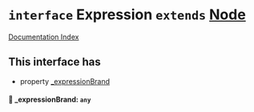 # `interface` Expression `extends` [Node](../private.interface.Node/README.md)

[Documentation Index](../README.md)

## This interface has

- property [\_expressionBrand](#-expressionbrand-any)


#### 📄 \_expressionBrand: `any`



